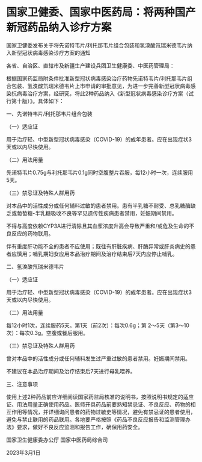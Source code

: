 # 国家卫健委、​​​​​​​国家中医药局：将两种国产新冠药品纳入诊疗方案

国家卫健委发布关于将先诺特韦片/利托那韦片组合包装和氢溴酸氘瑞米德韦片纳入新型冠状病毒感染诊疗方案的通知

各省、自治区、直辖市及新疆生产建设兵团卫生健康委、中医药管理局：

根据国家药监局附条件批准新型冠状病毒感染治疗药物先诺特韦片/利托那韦片组合包装、氢溴酸氘瑞米德韦片上市申请的审批意见，为进一步完善新型冠状病毒感染抗病毒治疗方案，经研究，将此2种药品纳入《新型冠状病毒感染诊疗方案（试行第十版）》。具体如下：

一、先诺特韦片/利托那韦片组合包装

（一）适应证

用于治疗轻、中型新型冠状病毒感染（COVID-19）的成年患者。应在出现症状3天或以内尽快使用。

（二）用法用量

先诺特韦片0.75g与利托那韦片0.1g同时空腹整片吞服，每12小时一次，连续服用5天。

（三）禁忌证及特殊人群用药

对本品中的活性成分或任何辅料过敏的患者禁用。患有半乳糖不耐受、总乳糖酶缺乏或葡萄糖-半乳糖吸收不良等罕见遗传性疾病患者禁用，妊娠期间禁用。

不得与高度依赖CYP3A进行清除且其血浆浓度升高会导致严重和/或危及生命的不良反应的药物联用。

伴有重度肝功能不全的患者不应使用；既往有肝脏疾病、肝酶异常或肝炎病史的患者应慎用；哺乳期妇女应用本品治疗期间及治疗结束后7天内应停止哺乳。

二、氢溴酸氘瑞米德韦片

（一）适应证

用于治疗轻、中型新型冠状病毒感染（COVID-19）的成年患者。应在出现症状3天或以内尽快使用。

（二）用法用量

每12小时1次，连续服药5天。第1天（前2次）：每次0.6g；第 2～5天（第3～10次）：每次0.3g。空腹或餐后服用。

（三）禁忌证及特殊人群用药

曾对本品中的活性成分或任何辅料发生过严重过敏的患者禁用。妊娠期间禁用。

不建议在本品治疗期间及治疗结束后7天进行母乳喂养。

三、注意事项

使用上述2种药品前应详细阅读国家药监局核准的说明书，按照说明书规定的适应证、用法用量正确使用药品。医师开具药品前要熟知禁忌证、不良反应、药物的相互作用等情况，并详细询问患者的药物过敏史等情况，避免有禁忌证的患者使用，避免与禁止联用的药品联用。各地要严格按照《药品不良反应报告和监测管理办法》要求，做好不良反应监测和报告工作，确保用药安全。

国家卫生健康委办公厅 国家中医药局综合司

2023年3月1日

